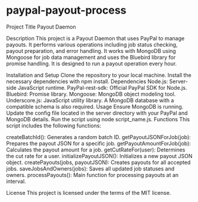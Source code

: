 # paypal-payout-process

Project Title
Payout Daemon

Description
This project is a Payout Daemon that uses PayPal to manage payouts. It performs various operations including job status checking, payout preparation, and error handling. It works with MongoDB using Mongoose for job data management and uses the Bluebird library for promise handling. It is designed to run a payout operation every hour.

Installation and Setup
Clone the repository to your local machine.
Install the necessary dependencies with npm install.
Dependencies
Node.js: Server-side JavaScript runtime.
PayPal-rest-sdk: Official PayPal SDK for Node.js.
Bluebird: Promise library.
Mongoose: MongoDB object modeling tool.
Underscore.js: JavaScript utility library.
A MongoDB database with a compatible schema is also required.
Usage
Ensure MongoDB is running.
Update the config file located in the server directory with your PayPal and MongoDB details.
Run the script using node script_name.js.
Functions
This script includes the following functions:

createBatchId(): Generates a random batch ID.
getPayoutJSONForJob(job): Prepares the payout JSON for a specific job.
getPayoutAmountForJob(job): Calculates the payout amount for a job.
getCutRateFor(user): Determines the cut rate for a user.
initializePayoutJSON(): Initializes a new payout JSON object.
createPayouts(jobs, payoutJSON): Creates payouts for all accepted jobs.
saveJobsAndOwners(jobs): Saves all updated job statuses and owners.
processPayouts(): Main function for processing payouts at an interval.

License
This project is licensed under the terms of the MIT license.
